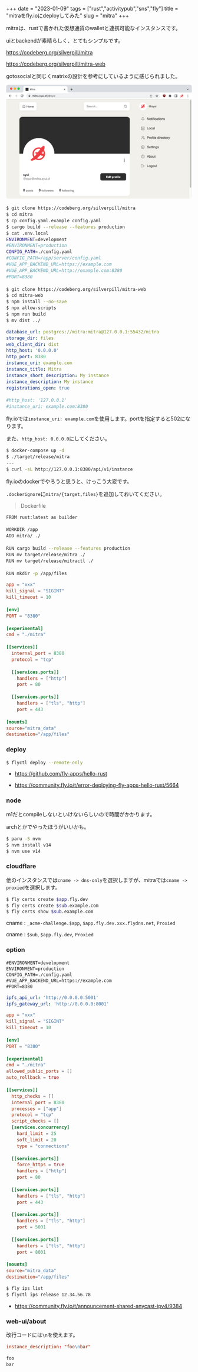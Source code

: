+++
date = "2023-01-09"
tags = ["rust","activitypub","sns","fly"]
title = "mitraをfly.ioにdeployしてみた"
slug = "mitra"
+++

mitraは、rustで書かれた仮想通貨のwalletと連携可能なインスタンスです。

uiとbackendが素晴らしく、とてもシンプルです。

https://codeberg.org/silverpill/mitra

https://codeberg.org/silverpill/mitra-web

gotosocialと同じくmatrixの設計を参考にしているように感じられました。

![](https://raw.githubusercontent.com/syui/img/master/other/mitra_20230111_0001.png)

```sh
$ git clone https://codeberg.org/silverpill/mitra
$ cd mitra
$ cp config.yaml.example config.yaml
$ cargo build --release --features production
$ cat .env.local
ENVIRONMENT=development
#ENVIRONMENT=production
CONFIG_PATH=./config.yaml
#CONFIG_PATH=/app/server/config.yaml
#VUE_APP_BACKEND_URL=https://example.com
#VUE_APP_BACKEND_URL=http://example.com:8380
#PORT=8380

$ git clone https://codeberg.org/silverpill/mitra-web
$ cd mitra-web
$ npm install --no-save
$ npx allow-scripts
$ npm run build
$ mv dist ../
```

```yaml:config.yaml
database_url: postgres://mitra:mitra@127.0.0.1:55432/mitra
storage_dir: files
web_client_dir: dist
http_host: '0.0.0.0'
http_port: 8380
instance_uri: example.com
instance_title: Mitra
instance_short_description: My instance
instance_description: My instance
registrations_open: true

#http_host: '127.0.0.1'
#instance_uri: example.com:8380
```

fly.ioでは`instance_uri: example.com`を使用します。portを指定すると502になります。

また、`http_host: 0.0.0.0`にしてください。

```sh
$ docker-compose up -d
$ ./target/release/mitra
---
$ curl -sL http://127.0.0.1:8380/api/v1/instance
```

fly.ioのdockerでやろうと思うと、けっこう大変です。

`.dockerignore`に`mitra/{target,files}`を追加しておいてください。

> Dockerfile 

```sh
FROM rust:latest as builder

WORKDIR /app
ADD mitra/ ./

RUN cargo build --release --features production
RUN mv target/release/mitra ./
RUN mv target/release/mitractl ./

RUN mkdir -p /app/files
```

```toml:fly.toml
app = "xxx"
kill_signal = "SIGINT"
kill_timeout = 10

[env]
PORT = "8380"

[experimental]
cmd = "./mitra"

[[services]]
  internal_port = 8380
  protocol = "tcp"

  [[services.ports]]
    handlers = ["http"]
    port = 80

  [[services.ports]]
    handlers = ["tls", "http"]
    port = 443

[mounts]
source="mitra_data"
destination="/app/files"
```

### deploy

```sh
$ flyctl deploy --remote-only
```

- https://github.com/fly-apps/hello-rust

- https://community.fly.io/t/error-deploying-fly-apps-hello-rust/5664

### node

m1だとcompileしないといけないらしいので時間がかかります。

archとかでやったほうがいいかも。

```sh
$ paru -S nvm
$ nvm install v14
$ nvm use v14
```

### cloudflare

他のインスタンスでは`cname -> dns-only`を選択しますが、mitraでは`cname -> proxied`を選択します。

```sh
$ fly certs create $app.fly.dev
$ fly certs create $sub.example.com
$ fly certs show $sub.example.com
```

cname : `_acme-challenge.$app`, `$app.fly.dev.xxx.flydns.net`, `Proxied`

cname : `$sub`, `$app.fly.dev`, `Proxied`

### option

```sh:.env.local
#ENVIRONMENT=development
ENVIRONMENT=production
CONFIG_PATH=./config.yaml
#VUE_APP_BACKEND_URL=https://example.com
#PORT=8380
```

```yaml:config.yaml
ipfs_api_url: 'http://0.0.0.0:5001'
ipfs_gateway_url: 'http://0.0.0.0:8001'
```

```toml:fly.toml
app = "xxx"
kill_signal = "SIGINT"
kill_timeout = 10

[env]
PORT = "8380"

[experimental]
cmd = "./mitra"
allowed_public_ports = []
auto_rollback = true

[[services]]
  http_checks = []
  internal_port = 8380
  processes = ["app"]
  protocol = "tcp"
  script_checks = []
  [services.concurrency]
    hard_limit = 25
    soft_limit = 20
    type = "connections"

  [[services.ports]]
    force_https = true
    handlers = ["http"]
    port = 80

  [[services.ports]]
    handlers = ["tls", "http"]
    port = 443

  [[services.ports]]
    handlers = ["tls", "http"]
    port = 5001

  [[services.ports]]
    handlers = ["tls", "http"]
    port = 8001

[mounts]
source="mitra_data"
destination="/app/files"
```

```sh
$ fly ips list
$ flyctl ips release 12.34.56.78
```

- https://community.fly.io/t/announcement-shared-anycast-ipv4/9384

### web-ui/about

改行コードには`\n`を使えます。

```toml:config.toml
instance_description: "foo\nbar"
```

```html:/about/index.html
foo
bar
```

